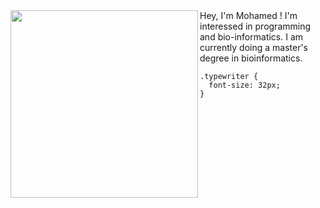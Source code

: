 <img align="left" width="300" src="https://media.tenor.com/dHk-LfzHrtwAAAAi/linux-computer.gif">
<div class="typewriter">
    Hey, I'm Mohamed !
    I'm interessed in programming and bio-informatics. 
    I am currently doing a master's degree in bioinformatics.
</div>

```{css, echo=FALSE}
.typewriter {
  font-size: 32px;
}
```

